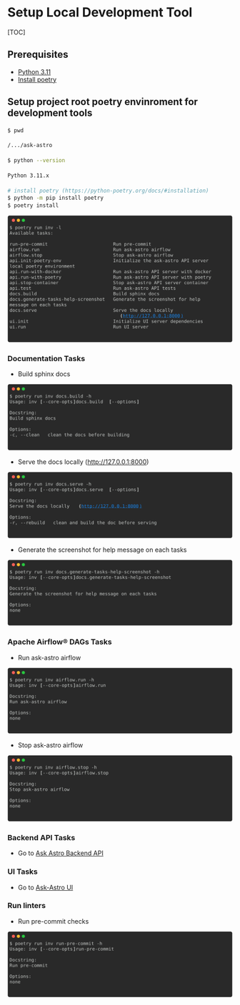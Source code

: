 # Setup Local Development Tool

[TOC]

## Prerequisites

- [Python 3.11](https://www.python.org/downloads/release/python-3116/)
- [Install poetry](https://python-poetry.org/docs/#installation)


## Setup project root poetry envinroment for development tools

```sh
$ pwd

/.../ask-astro

$ python --version

Python 3.11.x

# install poetry (https://python-poetry.org/docs/#installation)
$ python -m pip install poetry
$ poetry install
```

![list_tasks](_static/images/task_help_message/list-tasks.svg)

### Documentation Tasks

- Build sphinx docs

![docs.build](_static/images/task_help_message/docs-build.svg)

- Serve the docs locally (http://127.0.0.1:8000)

![docs.serve](_static/images/task_help_message/docs-serve.svg)

- Generate the screenshot for help message on each tasks

![docs.generate-tasks-help-screenshot](_static/images/task_help_message/docs-generate-tasks-help-screenshot.svg)

### Apache Airflow® DAGs Tasks

- Run ask-astro airflow

![airflow.run](_static/images/task_help_message/airflow-run.svg)

- Stop ask-astro airflow

![airflow.stop](_static/images/task_help_message/airflow-stop.svg)

### Backend API Tasks

- Go to [Ask Astro Backend API](./api/README.md)

### UI Tasks

- Go to [Ask-Astro UI](./ui/README.md)


### Run linters

- Run pre-commit checks

![run-pre-commit](_static/images/task_help_message/run-pre-commit.svg)
